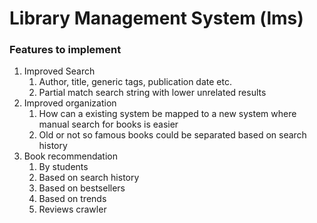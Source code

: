# Library Management System (lms)

### Features to implement
1. Improved Search 
    1. Author, title, generic tags, publication date etc.
    2. Partial match search string with lower unrelated results
2. Improved organization
    1. How can a existing system be mapped to a new system where manual search for books is easier
    2. Old or not so famous books could be separated based on search history
3. Book recommendation
    1. By students
    2. Based on search history
    3. Based on bestsellers
    4. Based on trends
    5. Reviews crawler

